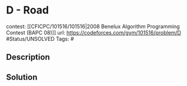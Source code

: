 # D - Road

contest: [[CFICPC/101516/101516|2008 Benelux Algorithm Programming Contest (BAPC 08)]]
url: https://codeforces.com/gym/101516/problem/D
#Status/UNSOLVED
Tags: #

## Description

## Solution

